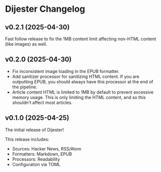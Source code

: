 # Dijester Changelog

## v0.2.1 (2025-04-30)

Fast follow release to fix the 1MB content limit affecting non-HTML content
(like images) as well.

## v0.2.0 (2025-04-30)

- Fix inconsistent image loading in the EPUB formatter.
- Add sanitizer processor for sanitizing HTML content. If you are outputting
  EPUB, you should always have this processor at the end of the pipeline.
- Article content HTML is limited to 1MB by default to prevent excessive memory
  usage. This is only limiting the HTML content, and so this shouldn't affect
  most articles.


## v0.1.0 (2025-04-25)

The initial release of Dijester!

This release includes:

- Sources: Hacker News, RSS/Atom
- Formatters: Markdown, EPUB
- Processors: Readability
- Configuration via TOML
